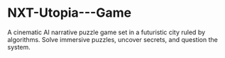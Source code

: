 # NXT-Utopia---Game
A cinematic AI narrative puzzle game set in a futuristic city ruled by algorithms. Solve immersive puzzles, uncover secrets, and question the system.
